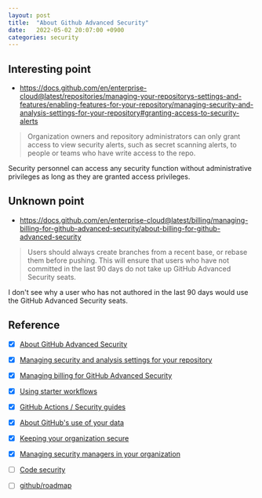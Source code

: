```yaml
---
layout: post
title:  "About Github Advanced Security"
date:   2022-05-02 20:07:00 +0900
categories: security
---
```


## Interesting point
- https://docs.github.com/en/enterprise-cloud@latest/repositories/managing-your-repositorys-settings-and-features/enabling-features-for-your-repository/managing-security-and-analysis-settings-for-your-repository#granting-access-to-security-alerts

> Organization owners and repository administrators can only grant access to view security alerts, such as secret scanning alerts, to people or teams who have write access to the repo.

Security personnel can access any security function without administrative privileges as long as they are granted access privileges.

## Unknown point
- https://docs.github.com/en/enterprise-cloud@latest/billing/managing-billing-for-github-advanced-security/about-billing-for-github-advanced-security

> Users should always create branches from a recent base, or rebase them before pushing. This will ensure that users who have not committed in the last 90 days do not take up GitHub Advanced Security seats.

I don't see why a user who has not authored in the last 90 days would use the GitHub Advanced Security seats.

## Reference
- [x] [About GitHub Advanced Security](https://docs.github.com/en/enterprise-cloud@latest/get-started/learning-about-github/about-github-advanced-security)

- [x] [Managing security and analysis settings for your repository](https://docs.github.com/en/enterprise-cloud@latest/repositories/managing-your-repositorys-settings-and-features/enabling-features-for-your-repository/managing-security-and-analysis-settings-for-your-repository)

- [x] [Managing billing for GitHub Advanced Security](https://docs.github.com/en/enterprise-cloud@latest/billing/managing-billing-for-github-advanced-security)

- [x] [Using starter workflows](https://docs.github.com/en/enterprise-cloud@latest/actions/using-workflows/using-starter-workflows)

- [x] [GitHub Actions / Security guides](https://docs.github.com/en/actions/security-guides)

- [x] [About GitHub's use of your data](https://docs.github.com/en/enterprise-cloud@latest/get-started/privacy-on-github/about-githubs-use-of-your-data)

- [x] [Keeping your organization secure](https://docs.github.com/en/enterprise-cloud@latest/organizations/keeping-your-organization-secure)

- [x] [Managing security managers in your organization](https://docs.github.com/en/enterprise-cloud@latest/organizations/managing-peoples-access-to-your-organization-with-roles/managing-security-managers-in-your-organization)

- [ ] [Code security](https://docs.github.com/en/enterprise-cloud@latest/code-security)

- [ ] [github/roadmap](https://github.com/github/roadmap/issues?q=is%3Aissue+is%3Aopen+label%3A%22github+advanced+security%22)

